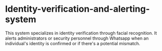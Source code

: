 # Identity-verification-and-alerting-system
This system specializes in identity verification through facial recognition. It alerts administrators or security personnel through Whatsapp when an individual's identity is confirmed or if there's a potential mismatch.
